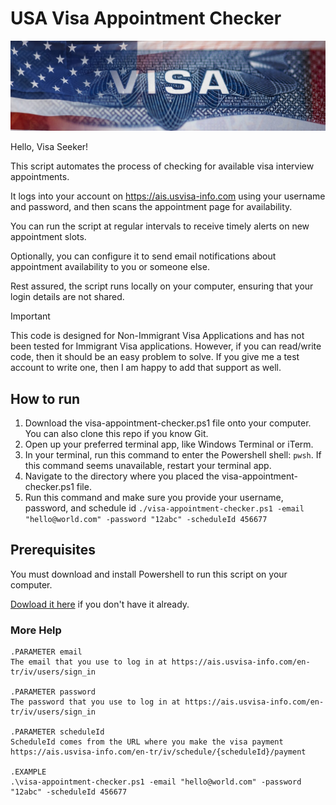 # USA Visa Appointment Checker

![Example Image](./visa-logo.jpg)

Hello, Visa Seeker!

This script automates the process of checking for available visa interview appointments. 

It logs into your account on https://ais.usvisa-info.com using your username and password, and then scans the appointment page for availability. 

You can run the script at regular intervals to receive timely alerts on new appointment slots. 

Optionally, you can configure it to send email notifications about appointment availability to you or someone else. 

Rest assured, the script runs locally on your computer, ensuring that your login details are not shared. 


> [!IMPORTANT]
> This code is designed for Non-Immigrant Visa Applications and has not been tested for Immigrant Visa applications. However, if you can read/write code, then it should be an easy problem to solve. If you give me a test account to write one, then I am happy to add that support as well.

## How to run

1. Download the visa-appointment-checker.ps1 file onto your computer. You can also clone this repo if you know Git.
1. Open up your preferred terminal app, like Windows Terminal or iTerm.
2. In your terminal, run this command to enter the Powershell shell: `pwsh`. If this command seems unavailable, restart your terminal app.
3. Navigate to the directory where you placed the visa-appointment-checker.ps1 file.
4. Run this command and make sure you provide your username, password, and schedule id `./visa-appointment-checker.ps1 -email "hello@world.com" -password "12abc" -scheduleId 456677`

## Prerequisites

You must download and install Powershell to run this script on your computer.

[Dowload it here](https://learn.microsoft.com/en-us/powershell/scripting/install/installing-powershell?view=powershell-7.3) if you don't have it already. 

### More Help
```
.PARAMETER email
The email that you use to log in at https://ais.usvisa-info.com/en-tr/iv/users/sign_in

.PARAMETER password
The password that you use to log in at https://ais.usvisa-info.com/en-tr/iv/users/sign_in

.PARAMETER scheduleId
ScheduleId comes from the URL where you make the visa payment https://ais.usvisa-info.com/en-tr/iv/schedule/{scheduleId}/payment

.EXAMPLE
.\visa-appointment-checker.ps1 -email "hello@world.com" -password "12abc" -scheduleId 456677
```
